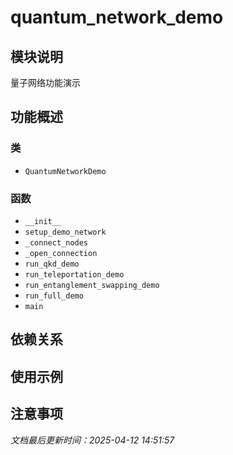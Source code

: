 # quantum_network_demo

## 模块说明
量子网络功能演示

## 功能概述

### 类

- `QuantumNetworkDemo`

### 函数

- `__init__`
- `setup_demo_network`
- `_connect_nodes`
- `_open_connection`
- `run_qkd_demo`
- `run_teleportation_demo`
- `run_entanglement_swapping_demo`
- `run_full_demo`
- `main`

## 依赖关系

## 使用示例

## 注意事项

*文档最后更新时间：2025-04-12 14:51:57*